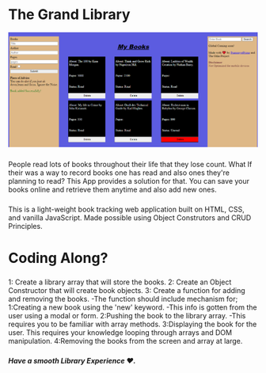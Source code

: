 # The Grand Library
<img src='preview.png'>

### 
 People read lots of books throughout their life that they lose count. What If their was a way to record
 books one has read and also ones they're planning to read? 
 This App provides a solution for that. You can save your books online and retrieve them anytime and
 also add new ones.
 
###
 This is a light-weight book tracking web application built on HTML, CSS, and vanilla JavaScript. 
 Made possible using Object Construtors and CRUD Principles.
###
# Coding Along?
###
1: Create a library array that will store the books.
2: Create an Object Constructor that will create book objects.
3: Create a function for adding and removing the books.
    -The function should include mechanism for;
    1:Creating a new book using the 'new' keyword.
        -This info is gotten from the user using a modal or form.
    2:Pushing the book to the library array.
        -This requires you to be familiar with array methods.
    3:Displaying the book for the user.
        This requires your knowledge looping through arrays and DOM manipulation.
    4:Removing the books from the screen and array at large.
###
##### Have a smooth Library Experience ❤️.
